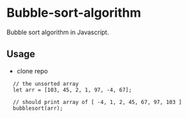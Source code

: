 # Bubble-sort-algorithm
Bubble sort algorithm in Javascript.

## Usage
- clone repo
```
  // the unsorted array
  let arr = [103, 45, 2, 1, 97, -4, 67];

  // should print array of [ -4, 1, 2, 45, 67, 97, 103 ]
  bubblesort(arr);
```

